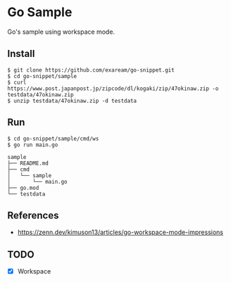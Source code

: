 # Go Sample
Go's sample using workspace mode.

## Install
```shell
$ git clone https://github.com/exaream/go-snippet.git
$ cd go-snippet/sample
$ curl https://www.post.japanpost.jp/zipcode/dl/kogaki/zip/47okinaw.zip -o testdata/47okinaw.zip
$ unzip testdata/47okinaw.zip -d testdata
```

## Run
```shell
$ cd go-snippet/sample/cmd/ws
$ go run main.go
```

```
sample
├── README.md
├── cmd
│   └── sample
│       └── main.go
├── go.mod
└── testdata
```

## References
- https://zenn.dev/kimuson13/articles/go-workspace-mode-impressions

## TODO
- [x] Workspace
